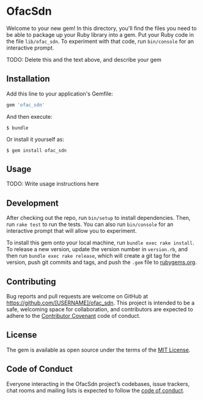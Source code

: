 # OfacSdn

Welcome to your new gem! In this directory, you'll find the files you need to be able to package up your Ruby library into a gem. Put your Ruby code in the file `lib/ofac_sdn`. To experiment with that code, run `bin/console` for an interactive prompt.

TODO: Delete this and the text above, and describe your gem

## Installation

Add this line to your application's Gemfile:

```ruby
gem 'ofac_sdn'
```

And then execute:

    $ bundle

Or install it yourself as:

    $ gem install ofac_sdn

## Usage

TODO: Write usage instructions here

## Development

After checking out the repo, run `bin/setup` to install dependencies. Then, run `rake test` to run the tests. You can also run `bin/console` for an interactive prompt that will allow you to experiment.

To install this gem onto your local machine, run `bundle exec rake install`. To release a new version, update the version number in `version.rb`, and then run `bundle exec rake release`, which will create a git tag for the version, push git commits and tags, and push the `.gem` file to [rubygems.org](https://rubygems.org).

## Contributing

Bug reports and pull requests are welcome on GitHub at https://github.com/[USERNAME]/ofac_sdn. This project is intended to be a safe, welcoming space for collaboration, and contributors are expected to adhere to the [Contributor Covenant](http://contributor-covenant.org) code of conduct.

## License

The gem is available as open source under the terms of the [MIT License](https://opensource.org/licenses/MIT).

## Code of Conduct

Everyone interacting in the OfacSdn project’s codebases, issue trackers, chat rooms and mailing lists is expected to follow the [code of conduct](https://github.com/[USERNAME]/ofac_sdn/blob/master/CODE_OF_CONDUCT.md).
